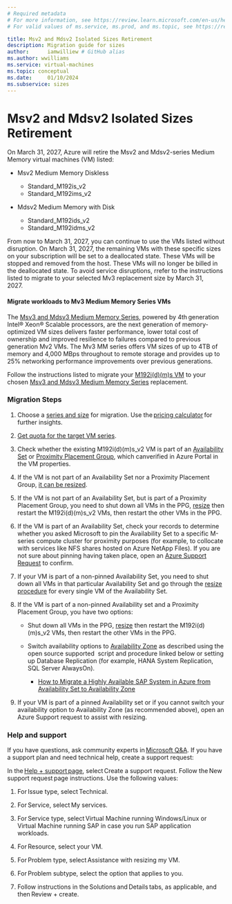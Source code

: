 ```yaml
---
# Required metadata
# For more information, see https://review.learn.microsoft.com/en-us/help/platform/learn-editor-add-metadata?branch=main
# For valid values of ms.service, ms.prod, and ms.topic, see https://review.learn.microsoft.com/en-us/help/platform/metadata-taxonomies?branch=main

title: Msv2 and Mdsv2 Isolated Sizes Retirement
description: Migration guide for sizes
author:      iamwilliew # GitHub alias
ms.author: wwilliams
ms.service: virtual-machines
ms.topic: conceptual
ms.date:     01/10/2024
ms.subservice: sizes
---
```


# Msv2 and Mdsv2 Isolated Sizes Retirement

On March 31, 2027, Azure will retire the Msv2 and Mdsv2-series Medium Memory virtual machines (VM) listed: 

- Msv2 Medium Memory Diskless 

   - Standard_M192is_v2  
   - Standard_M192ims_v2 

- Mdsv2 Medium Memory with Disk 

   - Standard_M192ids_v2 
   - Standard_M192idms_v2 

From now to March 31, 2027, you can continue to use the VMs listed without disruption. On March 31, 2027, the remaining VMs with these specific sizes on your subscription will be set to a deallocated state. These VMs will be stopped and removed from the host. These VMs will no longer be billed in the deallocated state. To avoid service disruptions, rrefer to the instructions listed to migrate to your selected Mv3 replacement size by March 31, 2027.   

#### Migrate workloads to Mv3 Medium Memory Series VMs 

The [Msv3 and Mdsv3 Medium Memory Series](/azure/virtual-machines/msv3-mdsv3-medium-series), powered by 4th generation Intel® Xeon® Scalable processors, are the next generation of memory-optimized VM sizes delivers faster performance, lower total cost of ownership and improved resilience to failures compared to previous generation Mv2 VMs. The Mv3 MM series offers VM sizes of up to 4TB of memory and 4,000 MBps throughout to remote storage and provides up to 25% networking performance improvements over previous generations. 

Follow the instructions listed to migrate your [M192i(d)(m)s VM](/azure/virtual-machines/msv2-mdsv2-series) to your chosen [Msv3 and Mdsv3 Medium Memory Series](/azure/virtual-machines/msv3-mdsv3-medium-series) replacement. 

### Migration Steps 

1. Choose a [series and size](/azure/virtual-machines/msv3-mdsv3-medium-series) for migration. Use the [pricing calculator](https://azure.microsoft.com/pricing/calculator/) for further insights. 

2. [Get quota for the target VM series](/azure/quotas/per-vm-quota-requests). 

3. Check whether the existing M192i(d)(m)s_v2 VM is part of an [Availability Set](/azure/virtual-machines/availability-set-overview) or [Proximity Placement Group](/azure/virtual-machines/co-location), which canverified in Azure Portal in the VM properties. 

4. If the VM is not part of an Availability Set nor a Proximity Placement Group, [it can be resized](/azure/virtual-machines/resize-vm?tabs=portal).   

5. If the VM is not part of an Availability Set, but is part of a Proximity Placement Group, you need to shut down all VMs in the PPG, [resize](/azure/virtual-machines/resize-vm?tabs=portal) then restart the M192i(d)(m)s_v2 VMs, then restart the other VMs in the PPG. 

6. If the VM is part of an Availability Set, check your records to determine whether you asked Microsoft to pin the Availability Set to a specific M-series compute cluster for proximity purposes (for example, to collocate with services like NFS shares hosted on Azure NetApp Files). If you are not sure about pinning having taken place, open an [Azure Support Request](https://ms.portal.azure.com/#blade/Microsoft_Azure_Support/HelpAndSupportBlade/newsupportrequest) to confirm. 

7. If your VM is part of a non-pinned Availability Set, you need to shut down all VMs in that particular Availability Set and go through the [resize procedure](/azure/virtual-machines/resize-vm?tabs=portal) for every single VM of the Availability Set. 

8. If the VM is part of a non-pinned Availability set and a Proximity Placement Group, you have two options: 

    - Shut down all VMs in the PPG, [resize](/azure/virtual-machines/resize-vm?tabs=portal) then restart the M192i(d)(m)s_v2 VMs, then restart the other VMs in the PPG. 
    - Switch availability options to [Availability Zone](/azure/reliability/availability-zones-overview?toc=%2Fazure%2Fvirtual-machines%2Ftoc.json&tabs=azure-cli) as described using the open source supported  script and procedure linked below or setting up Database Replication (for example, HANA System Replication, SQL Server AlwaysOn).  

       - [How to Migrate a Highly Available SAP System in Azure from Availability Set to Availability Zone](https://github.com/Azure/SAP-on-Azure-Scripts-and-Utilities/tree/main/Move-VM-from-AvSet-to-AvZone/Move-Regional-SAP-HA-To-Zonal-SAP-HA-WhitePaper) 

9. If your VM is part of a pinned Availability set or if you cannot switch your availability option to Availability Zone (as recommended above), open an Azure Support request to assist with resizing.   

### Help and support 

If you have questions, ask community experts in [Microsoft Q&A](/answers/topics/azure-virtual-machines.html). If you have a support plan and need technical help, create a support request: 

In the [Help + support page](https://ms.portal.azure.com/#blade/Microsoft_Azure_Support/HelpAndSupportBlade/newsupportrequest), select Create a support request. Follow the New support request page instructions. Use the following values: 

1. For Issue type, select Technical. 

2. For Service, select My services. 

3. For Service type, select Virtual Machine running Windows/Linux or Virtual Machine running SAP in case you run SAP application workloads. 

4. For Resource, select your VM. 

5. For Problem type, select Assistance with resizing my VM. 

6. For Problem subtype, select the option that applies to you. 

7. Follow instructions in the Solutions and Details tabs, as applicable, and then Review + create. 

